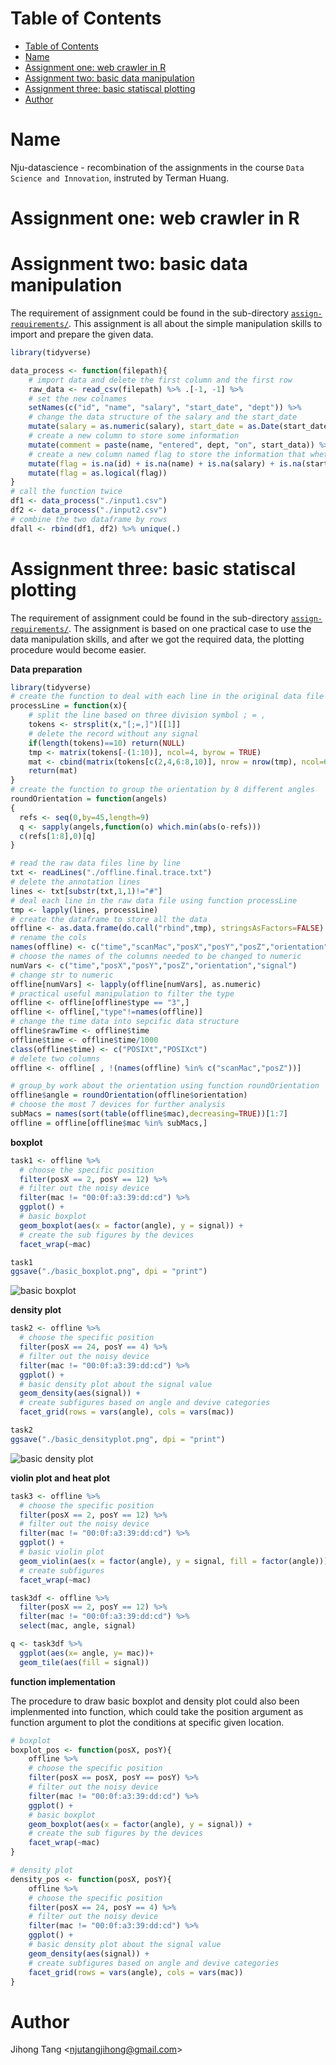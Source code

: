 [TOC levels=1-3]: #

# Table of Contents
- [Table of Contents](#table-of-contents)
- [Name](#name)
- [Assignment one: web crawler in R](#assignment-one-web-crawler-in-r)
- [Assignment two: basic data manipulation](#assignment-two-basic-data-manipulation)
- [Assignment three: basic statiscal plotting](#assignment-three-basic-statiscal-plotting)
- [Author](#author)

# Name
Nju-datascience - recombination of the assignments in the course `Data Science and Innovation`, instruted by Terman Huang.

# Assignment one: web crawler in R

# Assignment two: basic data manipulation
The requirement of assignment could be found in the sub-directory [`assign-requirements/`](#assign-requirements/). This assignment is all about the simple manipulation skills to import and prepare the given data.

```r
library(tidyverse)

data_process <- function(filepath){
    # import data and delete the first column and the first row
    raw_data <- read_csv(filepath) %>% .[-1, -1] %>% 
    # set the new colnames
    setNames(c("id", "name", "salary", "start_date", "dept")) %>%
    # change the data structure of the salary and the start_date
    mutate(salary = as.numeric(salary), start_date = as.Date(start_date)) %>% 
    # create a new column to store some information
    mutate(comment = paste(name, "entered", dept, "on", start_data)) %>% 
    # create a new column named flag to store the information that whether the row has N/A value; bool str
    mutate(flag = is.na(id) + is.na(name) + is.na(salary) + is.na(start_data) + is.na(dept)) %>% 
    mutate(flag = as.logical(flag))
}
# call the function twice
df1 <- data_process("./input1.csv")
df2 <- data_process("./input2.csv")
# combine the two dataframe by rows
dfall <- rbind(df1, df2) %>% unique(.)
```

# Assignment three: basic statiscal plotting
The requirement of assignment could be found in the sub-directory [`assign-requirements/`](#assign-requirements/). The assignment is based on one practical case to use the data manipulation skills, and after we got the required data, the plotting procedure would become easier.

**Data preparation**
```r
library(tidyverse)
# create the function to deal with each line in the original data file
processLine = function(x){	
    # split the line based on three division symbol ; = , 
    tokens <- strsplit(x,"[;=,]")[[1]]
    # delete the record without any signal
	if(length(tokens)==10) return(NULL)
	tmp <- matrix(tokens[-(1:10)], ncol=4, byrow = TRUE)
	mat <- cbind(matrix(tokens[c(2,4,6:8,10)], nrow = nrow(tmp), ncol=6, byrow = TRUE), tmp)
	return(mat)
}
# create the function to group the orientation by 8 different angles
roundOrientation = function(angels)
{
  refs <- seq(0,by=45,length=9)
  q <- sapply(angels,function(o) which.min(abs(o-refs)))
  c(refs[1:8],0)[q]
}

# read the raw data files line by line
txt <- readLines("./offline.final.trace.txt")
# delete the annotation lines
lines <- txt[substr(txt,1,1)!="#"]
# deal each line in the raw data file using function processLine
tmp <- lapply(lines, processLine)
# create the dataframe to store all the data
offline <- as.data.frame(do.call("rbind",tmp), stringsAsFactors=FALSE)
# rename the cols
names(offline) <- c("time","scanMac","posX","posY","posZ","orientation","mac","signal","channel","type")
# choose the names of the columns needed to be changed to numeric
numVars <- c("time","posX","posY","posZ","orientation","signal")
# change str to numeric
offline[numVars] <- lapply(offline[numVars], as.numeric)
# practical useful manipulation to filter the type 
offline <- offline[offline$type == "3",]
offline <- offline[,"type"!=names(offline)]
# change the time data into sepcific data structure
offline$rawTime <- offline$time
offline$time <- offline$time/1000
class(offline$time) <- c("POSIXt","POSIXct")
# delete two columns
offline <- offline[ , !(names(offline) %in% c("scanMac","posZ"))]

# group_by work about the orientation using function roundOrientation
offline$angle = roundOrientation(offline$orientation)
# choose the most 7 devices for further analysis
subMacs = names(sort(table(offline$mac),decreasing=TRUE))[1:7]
offline = offline[offline$mac %in% subMacs,]
```

**boxplot**
```r
task1 <- offline %>% 
  # choose the specific position
  filter(posX == 2, posY == 12) %>% 
  # filter out the noisy device
  filter(mac != "00:0f:a3:39:dd:cd") %>% 
  ggplot() +
  # basic boxplot
  geom_boxplot(aes(x = factor(angle), y = signal)) + 
  # create the sub figures by the devices
  facet_wrap(~mac)

task1
ggsave("./basic_boxplot.png", dpi = "print")
```

![basic boxplot](result-pic/basic_boxplot.png)

**density plot**
```r
task2 <- offline %>% 
  # choose the specific position
  filter(posX == 24, posY == 4) %>% 
  # filter out the noisy device
  filter(mac != "00:0f:a3:39:dd:cd") %>% 
  ggplot() +
  # basic density plot about the signal value
  geom_density(aes(signal)) +
  # create subfigures based on angle and devive categories
  facet_grid(rows = vars(angle), cols = vars(mac))

task2
ggsave("./basic_densityplot.png", dpi = "print")
```

![basic density plot](result-pic/basic_densityplot.png)

**violin plot and heat plot**
```r
task3 <- offline %>% 
  # choose the specific position
  filter(posX == 2, posY == 12) %>% 
  # filter out the noisy device
  filter(mac != "00:0f:a3:39:dd:cd") %>% 
  ggplot() +
  # basic violin plot
  geom_violin(aes(x = factor(angle), y = signal, fill = factor(angle))) + 
  # create subfigures 
  facet_wrap(~mac)

task3df <- offline %>% 
  filter(posX == 2, posY == 12) %>% 
  filter(mac != "00:0f:a3:39:dd:cd") %>% 
  select(mac, angle, signal)

q <- task3df %>% 
  ggplot(aes(x= angle, y= mac))+
  geom_tile(aes(fill = signal)) 
```

**function implementation**

The procedure to draw basic boxplot and density plot could also been implenmented into function, which could take the position argument as function argument to plot the conditions at specific given location. 
```r
# boxplot
boxplot_pos <- function(posX, posY){
    offline %>%
    # choose the specific position
    filter(posX == posX, posY == posY) %>% 
    # filter out the noisy device
    filter(mac != "00:0f:a3:39:dd:cd") %>% 
    ggplot() +
    # basic boxplot
    geom_boxplot(aes(x = factor(angle), y = signal)) + 
    # create the sub figures by the devices
    facet_wrap(~mac)
}

# density plot
density_pos <- function(posX, posY){
    offline %>% 
    # choose the specific position
    filter(posX == 24, posY == 4) %>% 
    # filter out the noisy device
    filter(mac != "00:0f:a3:39:dd:cd") %>% 
    ggplot() +
    # basic density plot about the signal value
    geom_density(aes(signal)) +
    # create subfigures based on angle and devive categories
    facet_grid(rows = vars(angle), cols = vars(mac))
}
```

# Author
Jihong Tang &lt;njutangjihong@gmail.com&gt;